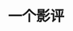 ---
description: 内容用心，界面文艺。
layout: post
results:
- primaryGenreName: Entertainment
  version: '1.0'
  formattedPrice: 免费
  genreIds:
  - '6016'
  - '6006'
  artworkUrl60: http://is5.mzstatic.com/image/thumb/Purple60/v4/0e/64/0a/0e640ad6-38e8-ebc1-8a18-19ca47485a7d/source/60x60bb.jpg
  minimumOsVersion: '9.1'
  appletvScreenshotUrls: &a []
  sellerName: Meng Lingtong
  supportedDevices:
  - iPad2Wifi
  - iPad23G
  - iPhone4S
  - iPadThirdGen
  - iPadThirdGen4G
  - iPhone5
  - iPodTouchFifthGen
  - iPadFourthGen
  - iPadFourthGen4G
  - iPadMini
  - iPadMini4G
  - iPhone5c
  - iPhone5s
  - iPhone6
  - iPhone6Plus
  - iPodTouchSixthGen
  genres:
  - 娱乐
  - 参考
  currentVersionReleaseDate: '2016-08-05T23:03:07Z'
  trackName: 一个影评
  isVppDeviceBasedLicensingEnabled: true
  description: '复杂世界里，一个就够了。

    每天更新一个电影，无论是上映的还是没上映的，都可以观看电影预告片。

    参考他人的评分和评论，发现最新、最热、最好的精神补给，充实闲暇时光。'
  price: 0
  trackId: 1140059550
  releaseDate: '2016-08-05T23:03:07Z'
  advisories:
  - 偶尔/轻微的卡通或幻想暴力
  - 偶尔/轻微的色情内容或裸露
  screenshotUrls:
  - http://a1.mzstatic.com/us/r30/Purple60/v4/9c/b3/f8/9cb3f8d3-076f-16a3-dfda-f77ca0a53ceb/screen696x696.jpeg
  - http://a4.mzstatic.com/us/r30/Purple60/v4/16/94/22/169422d5-3f14-a478-4ca4-c30892a7784c/screen696x696.jpeg
  - http://a2.mzstatic.com/us/r30/Purple30/v4/fe/39/b3/fe39b3b6-542b-a0b9-d30e-939d77bea466/screen696x696.jpeg
  - http://a2.mzstatic.com/us/r30/Purple20/v4/ce/63/72/ce6372c1-d8d6-4495-f647-d919c1afac66/screen696x696.jpeg
  - http://a4.mzstatic.com/us/r30/Purple20/v4/d1/40/12/d140121e-7885-041b-6c34-13d84f20a9c9/screen696x696.jpeg
  artistViewUrl: https://itunes.apple.com/cn/developer/meng-lingtong/id1120451378?uo=4
  primaryGenreId: 6016
  kind: software
  fileSizeBytes: '6306085'
  bundleId: com.KevinZhang.ONE
  trackContentRating: 12+
  contentAdvisoryRating: 12+
  trackCensoredName: 一个影评
  isGameCenterEnabled: false
  artistName: Meng Lingtong
  languageCodesISO2A:
  - EN
  features: *a
  wrapperType: software
  artworkUrl512: http://is5.mzstatic.com/image/thumb/Purple60/v4/0e/64/0a/0e640ad6-38e8-ebc1-8a18-19ca47485a7d/source/512x512bb.jpg
  artworkUrl100: http://is5.mzstatic.com/image/thumb/Purple60/v4/0e/64/0a/0e640ad6-38e8-ebc1-8a18-19ca47485a7d/source/100x100bb.jpg
  trackViewUrl: https://geo.itunes.apple.com/cn/app/yi-ge-ying-ping/id1140059550?mt=8&uo=4
  artistId: 1120451378
  currency: CNY
  ipadScreenshotUrls: *a
category: 娱乐
tags: tag1
resultCount: 1
title: 一个影评

---